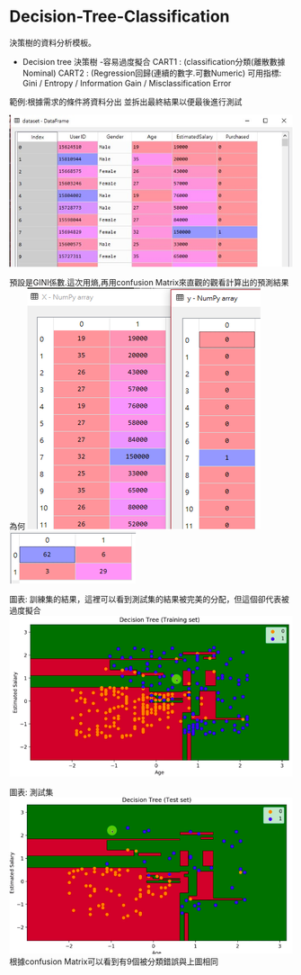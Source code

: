 # Decision-Tree-Classification

決策樹的資料分析模板。


- Decision tree 決策樹 -容易過度擬合
    CART1 : (classification分類(離散數據Nominal)
    CART2 : (Regression回歸(連續的數字.可數Numeric)
	  可用指標: Gini / Entropy / Information Gain / Misclassification Error

範例:根據需求的條件將資料分出 並拆出最終結果以便最後進行測試

![image](https://github.com/egroeglee/Decision-Tree-Classification/blob/master/1.jpg)
	
	 
		 
預設是GINI係數.這次用熵,再用confusion Matrix來直觀的觀看計算出的預測結果為何
![image](https://github.com/egroeglee/Decision-Tree-Classification/blob/master/2.png)
![image](https://github.com/egroeglee/Decision-Tree-Classification/blob/master/3.png)

圖表: 訓練集的結果，這裡可以看到測試集的結果被完美的分配，但這個卻代表被過度擬合
![image](https://github.com/egroeglee/Decision-Tree-Classification/blob/master/4.png)

圖表: 測試集
![image](https://github.com/egroeglee/Decision-Tree-Classification/blob/master/5.png) 
	根據confusion Matrix可以看到有9個被分類錯誤與上圖相同
